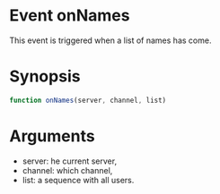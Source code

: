 # Event onNames

This event is triggered when a list of names has come.

# Synopsis

```javascript
function onNames(server, channel, list)
```

# Arguments

- server: he current server,
- channel: which channel,
- list: a sequence with all users.
